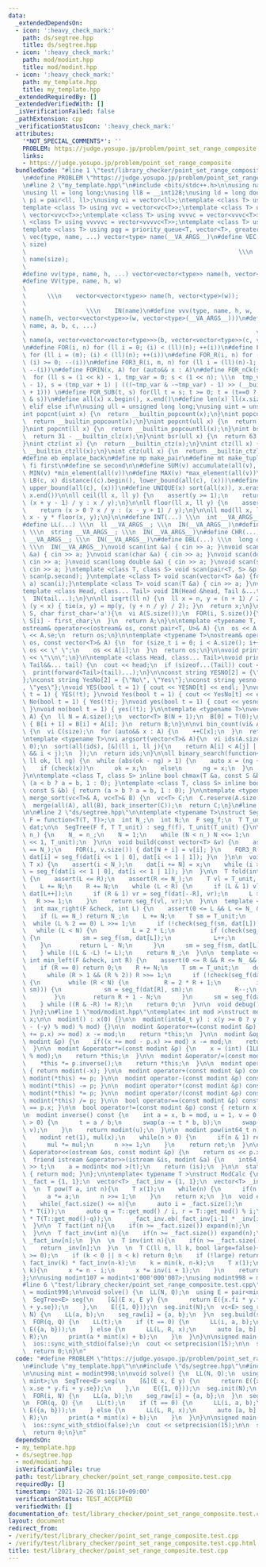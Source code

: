 ```yaml
---
data:
  _extendedDependsOn:
  - icon: ':heavy_check_mark:'
    path: ds/segtree.hpp
    title: ds/segtree.hpp
  - icon: ':heavy_check_mark:'
    path: mod/modint.hpp
    title: mod/modint.hpp
  - icon: ':heavy_check_mark:'
    path: my_template.hpp
    title: my_template.hpp
  _extendedRequiredBy: []
  _extendedVerifiedWith: []
  _isVerificationFailed: false
  _pathExtension: cpp
  _verificationStatusIcon: ':heavy_check_mark:'
  attributes:
    '*NOT_SPECIAL_COMMENTS*': ''
    PROBLEM: https://judge.yosupo.jp/problem/point_set_range_composite
    links:
    - https://judge.yosupo.jp/problem/point_set_range_composite
  bundledCode: "#line 1 \"test/library_checker/point_set_range_composite.test.cpp\"\
    \n#define PROBLEM \"https://judge.yosupo.jp/problem/point_set_range_composite\"\
    \n#line 2 \"my_template.hpp\"\n#include <bits/stdc++.h>\n\nusing namespace std;\n\
    \nusing ll = long long;\nusing ll8 = __int128;\nusing ld = long double;\nusing\
    \ pi = pair<ll, ll>;\nusing vi = vector<ll>;\ntemplate <class T> using vc = vector<T>;\n\
    template <class T> using vvc = vector<vc<T>>;\ntemplate <class T> using vvvc =\
    \ vector<vvc<T>>;\ntemplate <class T> using vvvvc = vector<vvvc<T>>;\ntemplate\
    \ <class T> using vvvvvc = vector<vvvvc<T>>;\ntemplate <class T> using pq = priority_queue<T>;\n\
    template <class T> using pqg = priority_queue<T, vector<T>, greater<T>>;\n\n#define\
    \ vec(type, name, ...) vector<type> name(__VA_ARGS__)\n#define VEC(type, name,\
    \ size)                                                                      \
    \                                                            \\\n    vector<type>\
    \ name(size);                                                                \
    \                                                                   \\\n    IN(name)\n\
    #define vv(type, name, h, ...) vector<vector<type>> name(h, vector<type>(__VA_ARGS__))\n\
    #define VV(type, name, h, w)                                                 \
    \                                                                            \
    \      \\\n    vector<vector<type>> name(h, vector<type>(w));                \
    \                                                                            \
    \                 \\\n    IN(name)\n#define vvv(type, name, h, w, ...) vector<vector<vector<type>>>\
    \ name(h, vector<vector<type>>(w, vector<type>(__VA_ARGS__)))\n#define vvvv(type,\
    \ name, a, b, c, ...)                                                        \
    \                                                                 \\\n    vector<vector<vector<vector<type>>>>\
    \ name(a, vector<vector<vector<type>>>(b, vector<vector<type>>(c, vector<type>(__VA_ARGS__))))\n\
    \n#define FOR(i, n) for (ll i = 0; (i) < (ll)(n); ++(i))\n#define FOR3(i, m, n)\
    \ for (ll i = (m); (i) < (ll)(n); ++(i))\n#define FOR_R(i, n) for (ll i = (ll)(n)-1;\
    \ (i) >= 0; --(i))\n#define FOR3_R(i, m, n) for (ll i = (ll)(n)-1; (i) >= (ll)(m);\
    \ --(i))\n#define FORIN(x, A) for (auto&& x : A)\n#define FOR_nCk(s, n, k) \\\n\
    \  for (ll s = (1 << k) - 1, tmp_var = 0; s < (1 << n); \\\n  tmp_var = s | (s\
    \ - 1), s = (tmp_var + 1) | (((~tmp_var & -~tmp_var) - 1) >> (__builtin_ctz(s)\
    \ + 1))) \n#define FOR_SUB(t, s) for(ll t = s; t >= 0; t = (t==0 ? -1 : (t - 1)\
    \ & s))\n#define all(x) x.begin(), x.end()\n#define len(x) ll(x.size())\n\n#define\
    \ elif else if\n\nusing ull = unsigned long long;\nusing uint = unsigned int;\n\
    int popcnt(uint x) {\n  return __builtin_popcount(x);\n}\nint popcnt(int x) {\n\
    \  return __builtin_popcount(x);\n}\nint popcnt(ull x) {\n  return __builtin_popcountll(x);\n\
    }\nint popcnt(ll x) {\n  return __builtin_popcountll(x);\n}\nint bsr(uint x) {\n\
    \  return 31 - __builtin_clz(x);\n}\nint bsr(ull x) {\n  return 63 - __builtin_clzll(x);\n\
    }\nint ctz(int x) {\n  return __builtin_ctz(x);\n}\nint ctz(ll x) {\n  return\
    \ __builtin_ctzll(x);\n}\nint ctz(ull x) {\n  return __builtin_ctzll(x);\n}\n\n\
    #define eb emplace_back\n#define mp make_pair\n#define mt make_tuple\n#define\
    \ fi first\n#define se second\n\n#define SUM(v) accumulate(all(v), 0LL)\n#define\
    \ MIN(v) *min_element(all(v))\n#define MAX(v) *max_element(all(v))\n\n#define\
    \ LB(c, x) distance((c).begin(), lower_bound(all(c), (x)))\n#define UB(c, x) distance((c).begin(),\
    \ upper_bound(all(c), (x)))\n#define UNIQUE(x) sort(all(x)), x.erase(unique(all(x)),\
    \ x.end())\n\nll ceil(ll x, ll y) {\n    assert(y >= 1);\n    return (x > 0 ?\
    \ (x + y - 1) / y : x / y);\n}\n\nll floor(ll x, ll y) {\n    assert(y >= 1);\n\
    \    return (x > 0 ? x / y : (x - y + 1) / y);\n}\n\nll mod(ll x, ll y) {\n  return\
    \ x - y * floor(x, y);\n}\n\n#define INT(...) \\\n  int __VA_ARGS__; \\\n  IN(__VA_ARGS__)\n\
    #define LL(...) \\\n  ll __VA_ARGS__; \\\n  IN(__VA_ARGS__)\n#define STR(...)\
    \ \\\n  string __VA_ARGS__; \\\n  IN(__VA_ARGS__)\n#define CHR(...) \\\n  char\
    \ __VA_ARGS__; \\\n  IN(__VA_ARGS__)\n#define DBL(...) \\\n  long double __VA_ARGS__;\
    \ \\\n  IN(__VA_ARGS__)\nvoid scan(int &a) { cin >> a; }\nvoid scan(long long\
    \ &a) { cin >> a; }\nvoid scan(char &a) { cin >> a; }\nvoid scan(double &a) {\
    \ cin >> a; }\nvoid scan(long double &a) { cin >> a; }\nvoid scan(string &a) {\
    \ cin >> a; }\ntemplate <class T, class S> void scan(pair<T, S> &p) { scan(p.first),\
    \ scan(p.second); }\ntemplate <class T> void scan(vector<T> &a) {for(auto &i :\
    \ a) scan(i);}\ntemplate <class T> void scan(T &a) { cin >> a; }\nvoid IN() {}\n\
    template <class Head, class... Tail> void IN(Head &head, Tail &...tail) {\n  scan(head);\n\
    \  IN(tail...);\n}\n\nll isqrt(ll n) {\n  ll x = n, y = (n + 1) / 2;\n  while\
    \ (y < x) { tie(x, y) = mp(y, (y + n / y) / 2); }\n  return x;\n}\n\nvi s_to_vi(string\
    \ S, char first_char='a'){\n  vi A(S.size());\n  FOR(i, S.size()){\n    A[i] =\
    \ S[i] - first_char;\n  }\n  return A;\n}\n\ntemplate <typename T, typename U>\n\
    ostream& operator<<(ostream& os, const pair<T, U>& A) {\n  os << A.fi << \" \"\
    \ << A.se;\n  return os;\n}\n\ntemplate <typename T>\nostream& operator<<(ostream&\
    \ os, const vector<T>& A) {\n  for (size_t i = 0; i < A.size(); i++) {\n    if(i)\
    \ os << \" \";\n    os << A[i];\n  }\n  return os;\n}\n\nvoid print() {\n  cout\
    \ << \"\\n\";\n}\n\ntemplate <class Head, class... Tail>\nvoid print(Head&& head,\
    \ Tail&&... tail) {\n  cout << head;\n  if (sizeof...(Tail)) cout << \" \";\n\
    \  print(forward<Tail>(tail)...);\n}\n\nconst string YESNO[2] = {\"NO\", \"YES\"\
    };\nconst string YesNo[2] = {\"No\", \"Yes\"};\nconst string yesno[2] = {\"no\"\
    , \"yes\"};\nvoid YES(bool t = 1) { cout << YESNO[t] << endl; }\nvoid NO(bool\
    \ t = 1) { YES(!t); }\nvoid Yes(bool t = 1) { cout << YesNo[t] << endl; }\nvoid\
    \ No(bool t = 1) { Yes(!t); }\nvoid yes(bool t = 1) { cout << yesno[t] << endl;\
    \ }\nvoid no(bool t = 1) { yes(!t); }\n\ntemplate <typename T>\nvector<T> cumsum(vector<T>\
    \ A) {\n  ll N = A.size();\n  vector<T> B(N + 1);\n  B[0] = T(0);\n  FOR(i, N)\
    \ { B[i + 1] = B[i] + A[i]; }\n  return B;\n}\n\nvi bin_count(vi& A, ll size)\
    \ {\n  vi C(size);\n  for (auto&& x : A) {\n    ++C[x];\n  }\n  return C;\n}\n\
    \ntemplate <typename T>\nvi argsort(vector<T>& A){\n  vi ids(A.size());\n  iota(all(ids),\
    \ 0);\n  sort(all(ids), [&](ll i, ll j){\n    return A[i] < A[j] || (A[i] == A[j]\
    \ && i < j);\n  });\n  return ids;\n}\n\nll binary_search(function<bool(ll)> check,\
    \ ll ok, ll ng) {\n  while (abs(ok - ng) > 1) {\n    auto x = (ng + ok) / 2;\n\
    \    if (check(x))\n      ok = x;\n    else\n      ng = x;\n  }\n  return ok;\n\
    }\n\ntemplate <class T, class S> inline bool chmax(T &a, const S &b) { return\
    \ (a < b ? a = b, 1 : 0); }\ntemplate <class T, class S> inline bool chmin(T &a,\
    \ const S &b) { return (a > b ? a = b, 1 : 0); }\n\ntemplate <typename T>\nvc<T>\
    \ merge_sort(vc<T>& A, vc<T>& B) {\n  vc<T> C;\n  C.reserve(A.size() + B.size());\n\
    \  merge(all(A), all(B), back_inserter(C));\n  return C;\n}\n#line 3 \"test/library_checker/point_set_range_composite.test.cpp\"\
    \n\n#line 2 \"ds/segtree.hpp\"\n\ntemplate <typename T>\nstruct SegTree {\n  using\
    \ F = function<T(T, T)>;\n  int N_;\n  int N;\n  F seg_f;\n  T T_unit;\n  vector<T>\
    \ dat;\n\n  SegTree(F f, T T_unit) : seg_f(f), T_unit(T_unit) {}\n\n  void init(int\
    \ n_) {\n    N_ = n_;\n    N = 1;\n    while (N < n_) N <<= 1;\n    dat.assign(N\
    \ << 1, T_unit);\n  }\n\n  void build(const vector<T> &v) {\n    assert(v.size()\
    \ == N_);\n    FOR(i, v.size()) { dat[N + i] = v[i]; }\n    FOR3_R(i, 1, N) {\
    \ dat[i] = seg_f(dat[i << 1 | 0], dat[i << 1 | 1]); }\n  }\n\n  void set(int i,\
    \ T x) {\n    assert(i < N_);\n    dat[i += N] = x;\n    while (i >>= 1) { dat[i]\
    \ = seg_f(dat[i << 1 | 0], dat[i << 1 | 1]); }\n  }\n\n  T fold(int L, int R)\
    \ {\n    assert(L <= R);\n    assert(R <= N_);\n    T vl = T_unit, vr = T_unit;\n\
    \    L += N;\n    R += N;\n    while (L < R) {\n      if (L & 1) vl = seg_f(vl,\
    \ dat[L++]);\n      if (R & 1) vr = seg_f(dat[--R], vr);\n      L >>= 1;\n   \
    \   R >>= 1;\n    }\n    return seg_f(vl, vr);\n  }\n\n  template <class F>\n\
    \  int max_right(F &check, int L) {\n    assert(0 <= L && L <= N_ && check(T_unit));\n\
    \    if (L == N_) return N_;\n    L += N;\n    T sm = T_unit;\n    do {\n    \
    \  while (L % 2 == 0) L >>= 1;\n      if (!check(seg_f(sm, dat[L]))) {\n     \
    \   while (L < N) {\n          L = 2 * L;\n          if (check(seg_f(sm, dat[L])))\
    \ {\n            sm = seg_f(sm, dat[L]);\n            L++;\n          }\n    \
    \    }\n        return L - N;\n      }\n      sm = seg_f(sm, dat[L]);\n      L++;\n\
    \    } while ((L & -L) != L);\n    return N_;\n  }\n\n  template <class F>\n \
    \ int min_left(F &check, int R) {\n    assert(0 <= R && R <= N_ && check(T_unit));\n\
    \    if (R == 0) return 0;\n    R += N;\n    T sm = T_unit;\n    do {\n      --R;\n\
    \      while (R > 1 && (R % 2)) R >>= 1;\n      if (!check(seg_f(dat[R], sm)))\
    \ {\n        while (R < N) {\n          R = 2 * R + 1;\n          if (check(seg_f(dat[R],\
    \ sm))) {\n            sm = seg_f(dat[R], sm);\n            R--;\n          }\n\
    \        }\n        return R + 1 - N;\n      }\n      sm = seg_f(dat[R], sm);\n\
    \    } while ((R & -R) != R);\n    return 0;\n  }\n\n  void debug() { print(dat);\
    \ }\n};\n#line 1 \"mod/modint.hpp\"\ntemplate< int mod >\nstruct modint {\n  int\
    \ x;\n\n  modint() : x(0) {}\n\n  modint(int64_t y) : x(y >= 0 ? y % mod : (mod\
    \ - (-y) % mod) % mod) {}\n\n  modint &operator+=(const modint &p) {\n    if((x\
    \ += p.x) >= mod) x -= mod;\n    return *this;\n  }\n\n  modint &operator-=(const\
    \ modint &p) {\n    if((x += mod - p.x) >= mod) x -= mod;\n    return *this;\n\
    \  }\n\n  modint &operator*=(const modint &p) {\n    x = (int) (1LL * x * p.x\
    \ % mod);\n    return *this;\n  }\n\n  modint &operator/=(const modint &p) {\n\
    \    *this *= p.inverse();\n    return *this;\n  }\n\n  modint operator-() const\
    \ { return modint(-x); }\n\n  modint operator+(const modint &p) const { return\
    \ modint(*this) += p; }\n\n  modint operator-(const modint &p) const { return\
    \ modint(*this) -= p; }\n\n  modint operator*(const modint &p) const { return\
    \ modint(*this) *= p; }\n\n  modint operator/(const modint &p) const { return\
    \ modint(*this) /= p; }\n\n  bool operator==(const modint &p) const { return x\
    \ == p.x; }\n\n  bool operator!=(const modint &p) const { return x != p.x; }\n\
    \n  modint inverse() const {\n    int a = x, b = mod, u = 1, v = 0, t;\n    while(b\
    \ > 0) {\n      t = a / b;\n      swap(a -= t * b, b);\n      swap(u -= t * v,\
    \ v);\n    }\n    return modint(u);\n  }\n\n  modint pow(int64_t n) const {\n\
    \    modint ret(1), mul(x);\n    while(n > 0) {\n      if(n & 1) ret *= mul;\n\
    \      mul *= mul;\n      n >>= 1;\n    }\n    return ret;\n  }\n\n  friend ostream\
    \ &operator<<(ostream &os, const modint &p) {\n    return os << p.x;\n  }\n\n\
    \  friend istream &operator>>(istream &is, modint &a) {\n    int64_t t;\n    is\
    \ >> t;\n    a = modint< mod >(t);\n    return (is);\n  }\n\n  static int get_mod()\
    \ { return mod; }\n};\n\ntemplate< typename T >\nstruct ModCalc {\n  vector<T>\
    \ _fact = {1, 1};\n  vector<T> _fact_inv = {1, 1};\n  vector<T> _inv = {0, 1};\n\
    \  \n  T pow(T a, int n){\n    T x(1);\n    while(n) {\n      if(n & 1) x *= a;\n\
    \      a *= a;\n      n >>= 1;\n    }\n    return x;\n  }\n  void expand(int n){\n\
    \    while(_fact.size() <= n){\n      auto i = _fact.size();\n      _fact.eb(_fact[i-1]\
    \ * T(i));\n      auto q = T::get_mod() / i, r = T::get_mod() % i;\n      _inv.eb(_inv[r]\
    \ * T(T::get_mod()-q));\n      _fact_inv.eb(_fact_inv[i-1] * _inv[i]);\n    }\n\
    \  }\n\n  T fact(int n){\n    if(n >= _fact.size()) expand(n);\n    return _fact[n];\n\
    \  }\n\n  T fact_inv(int n){\n    if(n >= _fact.size()) expand(n);\n    return\
    \ _fact_inv[n];\n  }\n  \n  T inv(int n){\n    if(n >= _fact.size()) expand(n);\n\
    \    return _inv[n];\n  }\n  \n  T C(ll n, ll k, bool large=false){\n    assert(n\
    \ >= 0);\n    if (k < 0 || n < k) return 0;\n    if (!large) return fact(n) *\
    \ fact_inv(k) * fact_inv(n-k);\n    k = min(k, n-k);\n    T x(1);\n    FOR(i,\
    \ k){\n      x *= n - i;\n      x *= inv(i + 1);\n    }\n    return x;\n  }\n\
    };\n\nusing modint107 = modint<1'000'000'007>;\nusing modint998 = modint<998'244'353>;\n\
    #line 6 \"test/library_checker/point_set_range_composite.test.cpp\"\n\nusing mint\
    \ = modint998;\n\nvoid solve() {\n  LL(N, Q);\n  using E = pair<mint, mint>;\n\
    \  SegTree<E> seg(\n    [&](E x, E y) {\n      return E({x.fi * y.fi, x.se * y.fi\
    \ + y.se});\n    },\n    E({1, 0}));\n  seg.init(N);\n  vc<E> seg_raw(N);\n  FOR(i,\
    \ N) {\n    LL(a, b);\n    seg_raw[i] = {a, b};\n  }\n  seg.build(seg_raw);\n\n\
    \  FOR(q, Q) {\n    LL(t);\n    if (t == 0) {\n      LL(i, a, b);\n      seg.set(i,\
    \ E({a, b}));\n    } else {\n      LL(L, R, x);\n      auto [a, b] = seg.fold(L,\
    \ R);\n      print(a * mint(x) + b);\n    }\n  }\n}\n\nsigned main() {\n  cin.tie(nullptr);\n\
    \  ios::sync_with_stdio(false);\n  cout << setprecision(15);\n\n  solve();\n\n\
    \  return 0;\n}\n"
  code: "#define PROBLEM \"https://judge.yosupo.jp/problem/point_set_range_composite\"\
    \n#include \"my_template.hpp\"\n\n#include \"ds/segtree.hpp\"\n#include \"mod/modint.hpp\"\
    \n\nusing mint = modint998;\n\nvoid solve() {\n  LL(N, Q);\n  using E = pair<mint,\
    \ mint>;\n  SegTree<E> seg(\n    [&](E x, E y) {\n      return E({x.fi * y.fi,\
    \ x.se * y.fi + y.se});\n    },\n    E({1, 0}));\n  seg.init(N);\n  vc<E> seg_raw(N);\n\
    \  FOR(i, N) {\n    LL(a, b);\n    seg_raw[i] = {a, b};\n  }\n  seg.build(seg_raw);\n\
    \n  FOR(q, Q) {\n    LL(t);\n    if (t == 0) {\n      LL(i, a, b);\n      seg.set(i,\
    \ E({a, b}));\n    } else {\n      LL(L, R, x);\n      auto [a, b] = seg.fold(L,\
    \ R);\n      print(a * mint(x) + b);\n    }\n  }\n}\n\nsigned main() {\n  cin.tie(nullptr);\n\
    \  ios::sync_with_stdio(false);\n  cout << setprecision(15);\n\n  solve();\n\n\
    \  return 0;\n}\n"
  dependsOn:
  - my_template.hpp
  - ds/segtree.hpp
  - mod/modint.hpp
  isVerificationFile: true
  path: test/library_checker/point_set_range_composite.test.cpp
  requiredBy: []
  timestamp: '2021-12-26 01:16:10+09:00'
  verificationStatus: TEST_ACCEPTED
  verifiedWith: []
documentation_of: test/library_checker/point_set_range_composite.test.cpp
layout: document
redirect_from:
- /verify/test/library_checker/point_set_range_composite.test.cpp
- /verify/test/library_checker/point_set_range_composite.test.cpp.html
title: test/library_checker/point_set_range_composite.test.cpp
---
```


